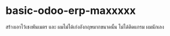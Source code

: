 # basic-odoo-erp-maxxxxx
สร้างเอาไว้เชงพันเมตร และ ผมไม่ได้เก่งอังกฤษมากขนาดนั้น ไม่ได้ติดแกรม ผมนักเลง
